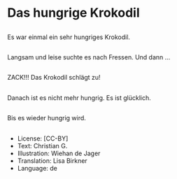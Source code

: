 # Das hungrige Krokodil

##
Es war einmal ein sehr hungriges Krokodil.

##
Langsam und leise suchte es nach Fressen. Und dann …

##
ZACK!!! Das Krokodil schlägt zu!

##
Danach ist es nicht mehr hungrig. Es ist glücklich.

##
Bis es wieder hungrig wird.

##
* License: [CC-BY]
* Text: Christian G.
* Illustration: Wiehan de Jager
* Translation: Lisa Birkner
* Language: de
